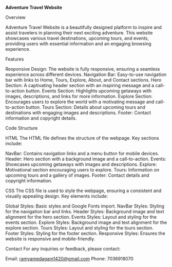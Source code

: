 **Adventure Travel Website**

Overview

Adventure Travel Website is a beautifully designed platform to inspire and assist travelers in planning their next exciting adventure. This website showcases various travel destinations, upcoming tours, and events, providing users with essential information and an engaging browsing experience.

Features

Responsive Design: The website is fully responsive, ensuring a seamless experience across different devices.
Navigation Bar: Easy-to-use navigation bar with links to Home, Tours, Explore, About, and Contact sections.
Hero Section: A captivating header section with an inspiring message and a call-to-action button.
Events Section: Highlights upcoming getaways with images, descriptions, and links for more information.
Explore Section: Encourages users to explore the world with a motivating message and call-to-action button.
Tours Section: Details about upcoming tours and destinations with engaging images and descriptions.
Footer: Contact information and copyright details.

Code Structure

HTML
The HTML file defines the structure of the webpage. Key sections include:

NavBar: Contains navigation links and a menu button for mobile devices.
Header: Hero section with a background image and a call-to-action.
Events: Showcases upcoming getaways with images and descriptions.
Explore: Motivational section encouraging users to explore.
Tours: Information on upcoming tours and a gallery of images.
Footer: Contact details and copyright information.

CSS
The CSS file is used to style the webpage, ensuring a consistent and visually appealing design. Key elements include:

Global Styles: Basic styles and Google Fonts import.
NavBar Styles: Styling for the navigation bar and links.
Header Styles: Background image and text alignment for the hero section.
Events Styles: Layout and styling for the events section.
Explore Styles: Background image and text alignment for the explore section.
Tours Styles: Layout and styling for the tours section.
Footer Styles: Styling for the footer section.
Responsive Styles: Ensures the website is responsive and mobile-friendly.


Contact
For any inquiries or feedback, please contact:

Email: ramyamedagam1420@gmail.com
Phone: 7036918070
